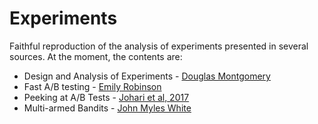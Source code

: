 # Experiments

Faithful reproduction of the analysis of experiments presented in several sources. 
At the moment, the contents are:

 - Design and Analysis of Experiments - [Douglas Montgomery](https://www.amazon.com/Design-Analysis-Experiments-Douglas-Montgomery/dp/1118146921/ref=sr_1_6?ie=UTF8&qid=1518082040&sr=8-6&keywords=douglas+montgomery)
 - Fast A/B testing - [Emily Robinson](https://robinsones.github.io/Making-R-Code-Faster-A-Case-Study/)
 - Peeking at A/B Tests - [Johari et al, 2017](https://dl.acm.org/citation.cfm?id=3097992)
 - Multi-armed Bandits - [John Myles White](https://www.amazon.com/Bandit-Algorithms-Website-Optimization-Developing/dp/1449341330/ref=sr_1_1?ie=UTF8&qid=1522830494&sr=8-1&keywords=john+myles+white)
 